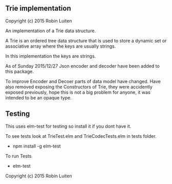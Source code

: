 ## Trie implementation

Copyright (c) 2015 Robin Luiten

An implementation of a Trie data structure.

A Trie is an ordered tree data structure that is used to store a dynamic
set or associative array where the keys are usually strings.

In this implementation the keys are strings.

As of Sunday 2015/12/27 Json encoder and decoder have been added to this package.

To improve Encoder and Decoer parts of data model have changed.
Have also removed exposing the Constructors of Trie, they were accidently exposed
previously, hope this is not a big problem for anyone, it was intended to be
an opaque type.

## Testing

This uses elm-test for testing so install it if you dont have it.

To see tests look at TrieTest.elm and TrieCodecTests.elm in tests folder.

* npm install -g elm-test

To run Tests

* elm-test

Copyright (c) 2015 Robin Luiten
